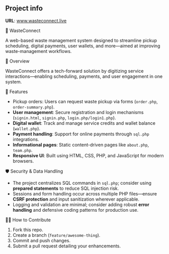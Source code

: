 

## Project info

**URL**: www.wasteconnect.live



🌱 WasteConnect

A web-based waste management system designed to streamline pickup scheduling, digital payments, user wallets, and more—aimed at improving waste-management workflows.

 📖 Overview

 WasteConnect offers a tech-forward solution by digitizing service interactions—enabling scheduling, payments, and user engagement in one system.

🧩 Features

* Pickup orders: Users can request waste pickup via forms (`order.php`, `order-summary.php`).
* **User management**: Secure registration and login mechanisms (`signin.html`, `signin.php`, `login.php/login1.php`).
* **Digital wallet**: Track and manage service credits and wallet balance (`wallet.php`).
* **Payment handling**: Support for online payments through `sql.php` integrations.
* **Informational pages**: Static content-driven pages like `about.php`, `team.php`.
* **Responsive UI**: Built using HTML, CSS, PHP, and JavaScript for modern browsers.



🛡️ Security & Data Handling

* The project centralizes SQL commands in `sql.php`; consider using **prepared statements** to reduce SQL injection risk.
* Sessions and form handling occur across multiple PHP files—ensure **CSRF protection** and input sanitization wherever applicable.
* Logging and validation are minimal; consider adding robust **error handling** and defensive coding patterns for production use.

 🧑‍💻 How to Contribute

1. Fork this repo.
2. Create a branch (`feature/awesome-thing`).
3. Commit and push changes.
4. Submit a pull request detailing your enhancements.

